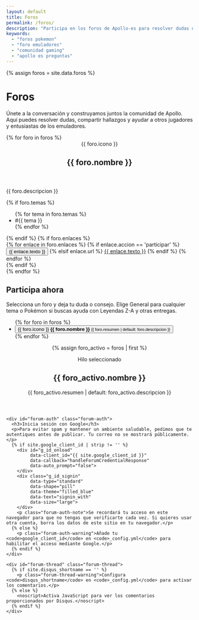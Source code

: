```yaml
---
layout: default
title: Foros
permalink: /foros/
description: "Participa en los foros de Apollo-es para resolver dudas de Pokémon, emuladores y más."
keywords:
  - "foros pokemon"
  - "foro emuladores"
  - "comunidad gaming"
  - "apollo es preguntas"
---
```


{% assign foros = site.data.foros %}

<h1>Foros</h1>
<p class="lead">Únete a la conversación y construyamos juntos la comunidad de Apollo. Aquí puedes resolver dudas, compartir hallazgos y ayudar a otros jugadores y entusiastas de los emuladores.</p>

<div class="forums-grid">
  {% for foro in foros %}
    <section class="forum-card" id="foro-{{ foro.slug }}">
      <header class="forum-header">
        <span class="forum-icon">{{ foro.icono }}</span>
        <h2>{{ foro.nombre }}</h2>
      </header>
      <p class="forum-description">{{ foro.descripcion }}</p>
      {% if foro.temas %}
        <ul class="forum-tags">
          {% for tema in foro.temas %}
            <li>#{{ tema }}</li>
          {% endfor %}
        </ul>
      {% endif %}
      {% if foro.enlaces %}
        <div class="forum-actions">
          {% for enlace in foro.enlaces %}
            {% if enlace.accion == 'participar' %}
              <button type="button"
                      class="btn{% if forloop.first %} primary{% else %} alt{% endif %} forum-open"
                      data-open-thread="{{ foro.slug }}"
                      data-open-name="{{ foro.nombre }}"
                      data-open-summary="{{ foro.resumen | default: foro.descripcion }}">
                {{ enlace.texto }}
              </button>
            {% elsif enlace.url %}
              <a class="btn{% if forloop.first %} primary{% else %} alt{% endif %}"
                 href="{{ enlace.url }}">{{ enlace.texto }}</a>
            {% endif %}
          {% endfor %}
        </div>
      {% endif %}
    </section>
  {% endfor %}
</div>

<section id="participa" class="forum-live"
         data-shortname="{{ site.disqus_shortname | strip | escape }}"
         data-base="{{ page.url }}"
         data-requires-auth="{% if site.google_client_id | strip != '' %}true{% else %}false{% endif %}">
  <aside class="forum-live-menu">
    <h2>Participa ahora</h2>
    <p>Selecciona un foro y deja tu duda o consejo. Elige General para cualquier tema o Pokémon si buscas ayuda con Leyendas Z-A y otras entregas.</p>
    <ul class="forum-tablist" role="tablist" aria-label="Foros disponibles">
      {% for foro in foros %}
        <li>
          <button class="forum-tab{% if forloop.first %} active{% endif %}"
                  role="tab"
                  aria-controls="forum-thread"
                  aria-selected="{% if forloop.first %}true{% else %}false{% endif %}"
                  tabindex="{% if forloop.first %}0{% else %}-1{% endif %}"
                  data-thread="{{ foro.slug }}"
                  data-name="{{ foro.nombre }}"
                  data-summary="{{ foro.resumen | default: foro.descripcion }}">
            <span class="forum-tab-icon">{{ foro.icono }}</span>
            <span class="forum-tab-text">
              <strong>{{ foro.nombre }}</strong>
              <small>{{ foro.resumen | default: foro.descripcion }}</small>
            </span>
          </button>
        </li>
      {% endfor %}
    </ul>
  </aside>

  <div class="forum-live-content">
    <header class="forum-live-heading">
      {% assign foro_activo = foros | first %}
      <p class="forum-live-label">Hilo seleccionado</p>
      <h2 class="forum-title">{{ foro_activo.nombre }}</h2>
      <p class="forum-desc">{{ foro_activo.resumen | default: foro_activo.descripcion }}</p>
    </header>

    <div id="forum-auth" class="forum-auth">
      <h3>Inicia sesión con Google</h3>
      <p>Para evitar spam y mantener un ambiente saludable, pedimos que te autentiques antes de publicar. Tu correo no se mostrará públicamente.</p>
      {% if site.google_client_id | strip != '' %}
        <div id="g_id_onload"
             data-client_id="{{ site.google_client_id }}"
             data-callback="handleForumCredentialResponse"
             data-auto_prompt="false">
        </div>
        <div class="g_id_signin"
             data-type="standard"
             data-shape="pill"
             data-theme="filled_blue"
             data-text="signin_with"
             data-size="large">
        </div>
        <p class="forum-auth-note">Se recordará tu acceso en este navegador para que no tengas que verificarte cada vez. Si quieres usar otra cuenta, borra los datos de este sitio en tu navegador.</p>
      {% else %}
        <p class="forum-auth-warning">Añade tu <code>google_client_id</code> en <code>_config.yml</code> para habilitar el acceso mediante Google.</p>
      {% endif %}
    </div>

    <div id="forum-thread" class="forum-thread">
      {% if site.disqus_shortname == '' %}
        <p class="forum-thread-warning">Configura <code>disqus_shortname</code> en <code>_config.yml</code> para activar los comentarios.</p>
      {% else %}
        <noscript>Activa JavaScript para ver los comentarios proporcionados por Disqus.</noscript>
      {% endif %}
    </div>
  </div>
</section>
